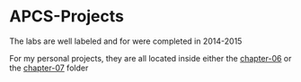 # APCS-Projects
The labs are well labeled and for were completed in 2014-2015

For my personal projects, they are all located inside either the [chapter-06](/Projects/chapter-06) or the [chapter-07](/Projects/chapter-07) folder
